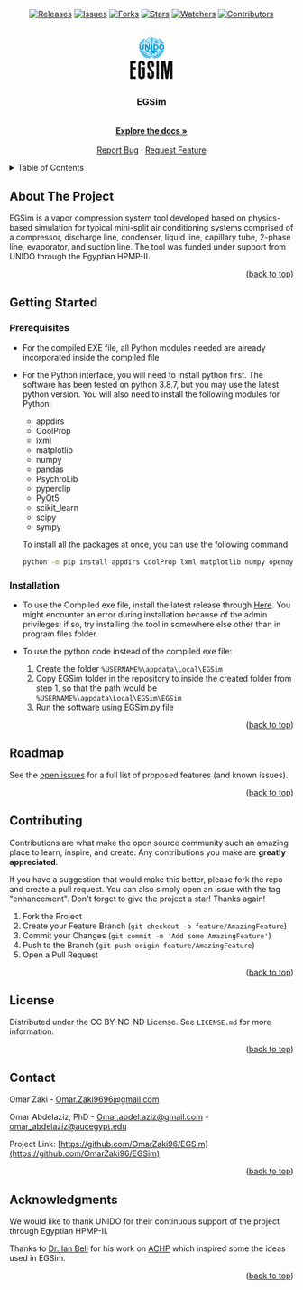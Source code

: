 <!-- PROJECT SHIELDS -->
<!--
*** I'm using markdown "reference style" links for readability.
*** Reference links are enclosed in brackets [ ] instead of parentheses ( ).
*** See the bottom of this document for the declaration of the reference variables
*** for contributors-url, forks-url, etc. This is an optional, concise syntax you may use.
*** https://www.markdownguide.org/basic-syntax/#reference-style-links
-->

<p align="center">
  <a href="https://github.com/OmarZaki96/EGSim/releases/"><img alt="Releases" src="https://img.shields.io/github/v/release/OmarZaki96/EGSim?display_name=tag&include_prereleases" /></a>
  <a href="https://github.com/OmarZaki96/EGSim/issues/"><img alt="Issues" src="https://img.shields.io/github/issues/OmarZaki96/EGSim" /></a>
  <a href="https://github.com/OmarZaki96/EGSim/network/members"><img alt="Forks" src="https://img.shields.io/github/forks/OmarZaki96/EGSim?label=Fork" /></a>
  <a href="https://github.com/OmarZaki96/EGSim/stargazers"><img alt="Stars" src="https://img.shields.io/github/stars/OmarZaki96/EGsim?label=Stars" /></a>
  <a href="https://github.com/OmarZaki96/EGSim/watchers"><img alt="Watchers" src="https://img.shields.io/github/watchers/OmarZaki96/EGsim?label=watchers" /></a>
  <a href="https://github.com/OmarZaki96/EGSim/contributors"><img alt="Contributors" src="https://img.shields.io/github/contributors/OmarZaki96/EGSim?label=contributors" /></a>
</p>


<!-- PROJECT LOGO -->
<br />
<div align="center">
  <a href="https://github.com/OmarZaki96/EGSim">
    <img src="photos/Large_icon.png" alt="Logo" width="80" height="80">
  </a>

<h3 align="center">EGSim</h3>

  <p align="center">
    <br />
    <a href="https://github.com/OmarZaki96/EGSim/"><strong>Explore the docs »</strong></a>
    <br />
    <br />
    <a href="https://github.com/OmarZaki96/EGSim/issues">Report Bug</a>
    ·
    <a href="https://github.com/OmarZaki96/EGSim/issues">Request Feature</a>
  </p>
</div>



<!-- TABLE OF CONTENTS -->
<details>
  <summary>Table of Contents</summary>
  <ol>
    <li>
      <a href="#about-the-project">About The Project</a>
    </li>
    <li>
      <a href="#getting-started">Getting Started</a>
      <ul>
        <li><a href="#prerequisites">Prerequisites</a></li>
        <li><a href="#installation">Installation</a></li>
      </ul>
    </li>
    <li><a href="#roadmap">Roadmap</a></li>
    <li><a href="#contributing">Contributing</a></li>
    <li><a href="#license">License</a></li>
    <li><a href="#contact">Contact</a></li>
    <li><a href="#acknowledgments">Acknowledgments</a></li>
  </ol>
</details>



<!-- ABOUT THE PROJECT -->
## About The Project

EGSim is a vapor compression system tool developed based on physics-based simulation for typical mini-split air conditioning systems comprised of a compressor, discharge line, condenser, liquid line, capillary tube, 2-phase line, evaporator, and suction line. The tool was funded under support from UNIDO through the Egyptian HPMP-II.

<p align="right">(<a href="#top">back to top</a>)</p>

<!-- GETTING STARTED -->
## Getting Started


### Prerequisites

- For the compiled EXE file, all Python modules needed are already incorporated inside the compiled file
- For the Python interface, you will need to install python first. The software has been tested on python 3.8.7, but you may use the latest python version. You will also need to install the following modules for Python:
  - appdirs
  - CoolProp
  - lxml
  - matplotlib
  - numpy
  - pandas
  - PsychroLib
  - pyperclip
  - PyQt5
  - scikit_learn
  - scipy
  - sympy

  To install all the packages at once, you can use the following command 
  ```sh
  python -m pip install appdirs CoolProp lxml matplotlib numpy openoyxl pandas PsychroLib pyperclip PyQt5 scikit_learn scipy sympy
  ```

### Installation

- To use the Compiled exe file, install the latest release through <a href="https://github.com/OmarZaki96/EGSim/releases">Here</a>. You might encounter an error during installation because of the admin privileges; if so, try installing the tool in somewhere else other than in program files folder. 

- To use the python code instead of the compiled exe file:
  1. Create the folder `%USERNAME%\appdata\Local\EGSim`
  2. Copy EGSim folder in the repository to inside the created folder from step 1, so that the path would be `%USERNAME%\appdata\Local\EGSim\EGSim`
  3. Run the software using EGSim.py file

<p align="right">(<a href="#top">back to top</a>)</p>

<!-- ROADMAP -->
## Roadmap

See the [open issues](https://github.com/github_username/repo_name/issues) for a full list of proposed features (and known issues).

<p align="right">(<a href="#top">back to top</a>)</p>

<!-- CONTRIBUTING -->
## Contributing

Contributions are what make the open source community such an amazing place to learn, inspire, and create. Any contributions you make are **greatly appreciated**.

If you have a suggestion that would make this better, please fork the repo and create a pull request. You can also simply open an issue with the tag "enhancement".
Don't forget to give the project a star! Thanks again!

1. Fork the Project
2. Create your Feature Branch (`git checkout -b feature/AmazingFeature`)
3. Commit your Changes (`git commit -m 'Add some AmazingFeature'`)
4. Push to the Branch (`git push origin feature/AmazingFeature`)
5. Open a Pull Request

<p align="right">(<a href="#top">back to top</a>)</p>



<!-- LICENSE -->
## License
Distributed under the CC BY-NC-ND License. See `LICENSE.md` for more information.

<p align="right">(<a href="#top">back to top</a>)</p>


<!-- CONTACT -->
## Contact

Omar Zaki - Omar.Zaki9696@gmail.com

Omar Abdelaziz, PhD - Omar.abdel.aziz@gmail.com - omar_abdelaziz@aucegypt.edu

Project Link: [https://github.com/OmarZaki96/EGSim](https://github.com/OmarZaki96/EGSim)

<p align="right">(<a href="#top">back to top</a>)</p>

<!-- ACKNOWLEDGMENTS -->
## Acknowledgments
We would like to thank UNIDO for their continuous support of the project through Egyptian HPMP-II.

Thanks to <a href="https://github.com/ibell">Dr. Ian Bell</a> for his work on <a href="https://github.com/CenterHighPerformanceBuildingsPurdue/ACHP">ACHP</a> which inspired some the ideas used in EGSim.

<p align="right">(<a href="#top">back to top</a>)</p>

<!-- MARKDOWN LINKS & IMAGES -->
<!-- https://www.markdownguide.org/basic-syntax/#reference-style-links -->
[contributors-shield]: https://img.shields.io/github/contributors/OmarZaki96/EGSim.svg?style=for-the-badge
[contributors-url]: https://github.com/OmarZaki96/EGSim/graphs/contributors
[forks-shield]: https://img.shields.io/github/forks/OmarZaki96/EGSim.svg?style=for-the-badge
[forks-url]: https://github.com/OmarZaki96/EGSim/network/members
[stars-shield]: https://img.shields.io/github/stars/OmarZaki96/EGSim.svg?style=for-the-badge
[stars-url]: https://github.com/OmarZaki96/EGSim/stargazers
[issues-shield]: https://img.shields.io/github/issues/OmarZaki96/EGSim.svg?style=for-the-badge
[issues-url]: https://github.com/OmarZaki96/EGSim/issues
[license-shield]: https://img.shields.io/github/license/OmarZaki96/EGSim.svg?style=for-the-badge
[license-url]: https://github.com/OmarZaki96/EGSim/blob/master/LICENSE.txt
[product-screenshot]: photos/Large_icon.png
